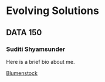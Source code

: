 # Evolving Solutions 

## DATA 150 

### Suditi Shyamsunder 

Here is a brief bio about me. 

[Blumenstock](https://www.nature.com/magazine-assets/d41586-018-06215-5/d41586-018-06215-5.pdf)
